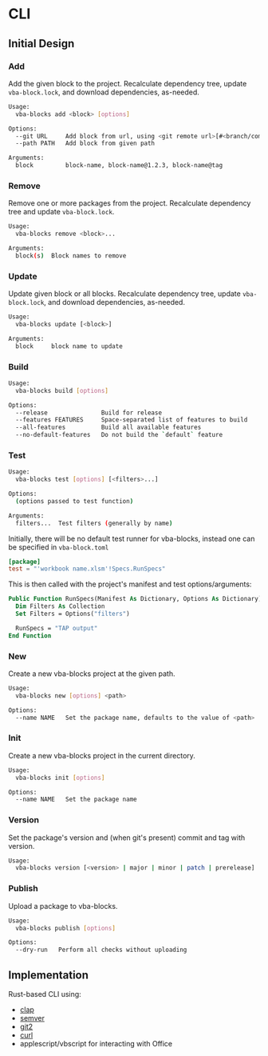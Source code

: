 # CLI

## Initial Design

### Add

Add the given block to the project. Recalculate dependency tree, update `vba-block.lock`, and download dependencies, as-needed.

```sh
Usage:
  vba-blocks add <block> [options]

Options:
  --git URL     Add block from url, using <git remote url>[#<branch/commit/tag>]
  --path PATH   Add block from given path

Arguments:
  block         block-name, block-name@1.2.3, block-name@tag
```

### Remove

Remove one or more packages from the project. Recalculate dependency tree and update `vba-block.lock`.

```sh
Usage:
  vba-blocks remove <block>...

Arguments:
  block(s)  Block names to remove
```

### Update

Update given block or all blocks. Recalculate dependency tree, update `vba-block.lock`, and download dependencies, as-needed.

```sh
Usage:
  vba-blocks update [<block>]

Arguments:
  block     block name to update
```

### Build

```sh
Usage:
  vba-blocks build [options]

Options:
  --release               Build for release
  --features FEATURES     Space-separated list of features to build
  --all-features          Build all available features
  --no-default-features   Do not build the `default` feature
```

### Test

```sh
Usage:
  vba-blocks test [options] [<filters>...]

Options:
  (options passed to test function)  

Arguments:
  filters...  Test filters (generally by name)
```

Initially, there will be no default test runner for vba-blocks,
instead one can be specified in `vba-block.toml`

```toml
[package]
test = "'workbook name.xlsm'!Specs.RunSpecs"
```

This is then called with the project's manifest and test options/arguments:

```vb
Public Function RunSpecs(Manifest As Dictionary, Options As Dictionary) As String
  Dim Filters As Collection
  Set Filters = Options("filters")

  RunSpecs = "TAP output"
End Function
```

### New

Create a new vba-blocks project at the given path.

```sh
Usage:
  vba-blocks new [options] <path>

Options:
  --name NAME   Set the package name, defaults to the value of <path>
```

### Init

Create a new vba-blocks project in the current directory.

```sh
Usage:
  vba-blocks init [options]

Options:
  --name NAME   Set the package name
```

### Version

Set the package's version and (when git's present) commit and tag with version.

```sh
Usage:
  vba-blocks version [<version> | major | minor | patch | prerelease]
```

### Publish

Upload a package to vba-blocks.

```sh
Usage:
  vba-blocks publish [options]

Options:
  --dry-run   Perform all checks without uploading
```

## Implementation 

Rust-based CLI using:

- [clap](https://github.com/kbknapp/clap-rs)
- [semver](https://github.com/steveklabnik/semver)
- [git2](https://github.com/alexcrichton/git2-rs)
- [curl](https://github.com/alexcrichton/curl-rust)
- applescript/vbscript for interacting with Office
